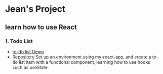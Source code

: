 # Jean's Project

## learn how to use React
### 1. Todo List
- [to-do list Demo](https://estella00911.github.io/react-todoList/)
- [Repository](https://github.com/estella00911/react-todoList)
Set up an environment using my-react-app, and create a to-do list item with a functional component, learning how to use hooks such as useState.
